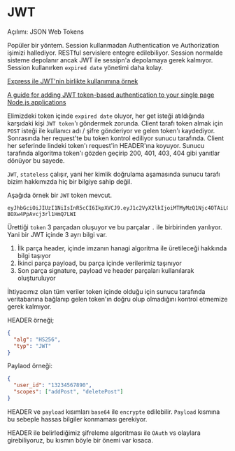 # JWT

Açılımı: JSON Web Tokens

Popüler bir yöntem. Session kullanmadan Authentication ve Authorization işimizi hallediyor. RESTful servislere entegre edilebiliyor. Session normalde sisteme depolanır ancak JWT ile sessipn'a depolamaya gerek kalmıyor. Session kullanırken `expired date` yönetimi daha kolay.

[Express ile JWT'nin birlikte kullanımına örnek](https://juffalow.com/javascript/express-server-with-jwt-authentication)

[A guide for adding JWT token-based authentication to your single page Node.js applications](https://medium.com/dev-bits/a-guide-for-adding-jwt-token-based-authentication-to-your-single-page-nodejs-applications-c403f7cf04f4)

Elimizdeki token içinde `expired date` oluyor, her get isteği atıldığında karşıdaki kişi `JWT token`'ı göndermek zorunda. Client tarafı token almak için `POST` isteği ile kullanıcı adı / şifre gönderiyor ve gelen token'ı kaydediyor. Sonrasında her request'te bu token kontrol ediliyor sunucu tarafında. Client her seferinde lindeki token'ı request'in HEADER'ına koyuyor. Sunucu tarafında algoritma token'ı gözden geçirip 200, 401, 403, 404 gibi yanıtlar dönüyor bu sayede.

`JWT`, `stateless` çalışır, yani her kimlik doğrulama aşamasında sunucu tarafı bizim hakkımızda hiç bir bilgiye sahip değil.

Aşağıda örnek bir `JWT` token mevcut.

```
eyJhbGciOiJIUzI1NiIsInR5cCI6IkpXVCJ9.eyJ1c2VyX2lkIjoiMTMyMzQ1Njc4OTAiLCJzY29wZXMiOlsiYWRkUG9zdCIsImRlbGV0ZVBvc3QiXX0.1uoEIlEU7v3VQdXUjCrJ-BOXw4PpAvcj3rl1HmQ7LWI
```

Ürettiği `token` 3 parçadan oluşuyor ve bu parçalar `.` ile birbirinden yarılıyor. Yani bir JWT içinde 3 ayrı bilgi var.

1. İlk parça header, içinde imzanın hanagi algoritma ile üretileceği hakkında bilgi taşıyor
2. İkinci parça payload, bu parça içinde verilerimiz taşınıyor
3. Son parça signature, payload ve header parçaları kullanılarak oluşturuluyor

İhtiyacımız olan tüm veriler token içinde olduğu için sunucu tarafında veritabanına bağlanıp gelen token'ın doğru olup olmadığını kontrol etmemize gerek kalmıyor.

HEADER örneği;

```JSON
{
  "alg": "HS256",
  "typ": "JWT"
}
```

Paylaod örneği:

```JSON
{
  "user_id": "13234567890",
  "scopes": ["addPost", "deletePost"]
}
```

HEADER ve `payload` kısımları `base64` ile `encrypte` edilebilir. `Payload` kısmına bu sebeple hassas bilgiler konmaması gerekiyor.

HEADER ile belirlediğimiz şifreleme algoritması ile `OAuth` vs olaylara girebiliyoruz, bu kısmın böyle bir önemi var kısaca.
